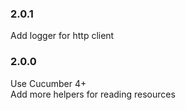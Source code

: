 ### 2.0.1
Add logger for http client
### 2.0.0
Use Cucumber 4+  
Add more helpers for reading resources  
